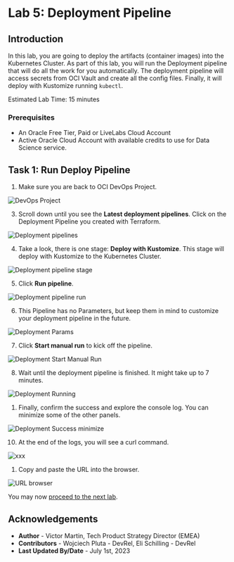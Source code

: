 # Lab 5: Deployment Pipeline

## Introduction

In this lab, you are going to deploy the artifacts (container images) into the Kubernetes Cluster. As part of this lab, you will run the Deployment pipeline that will do all the work for you automatically. The deployment pipeline will access secrets from OCI Vault and create all the config files. Finally, it will deploy with Kustomize running `kubectl`.

Estimated Lab Time: 15 minutes

### Prerequisites

* An Oracle Free Tier, Paid or LiveLabs Cloud Account
* Active Oracle Cloud Account with available credits to use for Data Science service.

## Task 1: Run Deploy Pipeline

1. Make sure you are back to OCI DevOps Project.
  
  ![DevOps Project](images/devops-project.png)

3. Scroll down until you see the **Latest deployment pipelines**. Click on the Deployment Pipeline you created with Terraform.

  ![Deployment pipelines](images/deployment-pipelines.png)

4. Take a look, there is one stage: **Deploy with Kustomize**. This stage will deploy with Kustomize to the Kubernetes Cluster.

  ![Deployment pipeline stage](images/deployment-stage.png)

5. Click **Run pipeline**.

  ![Deployment pipeline run](images/deployment-run-button.png)

6. This Pipeline has no Parameters, but keep them in mind to customize your deployment pipeline in the future.

  ![Deployment Params](images/deployment-params.png)

7. Click **Start manual run** to kick off the pipeline.

  ![Deployment Start Manual Run](images/deployment-start-manual-run.png)

8. Wait until the deployment pipeline is finished. It might take up to 7 minutes.

  ![Deployment Running](images/deployment-running.png)

1. Finally, confirm the success and explore the console log. You can minimize some of the other panels.

  ![Deployment Success minimize](images/deployment-success-minimize.png)

10. At the end of the logs, you will see a curl command.

  ![xxx](images/deployment-run-curl.png)

1.  Copy and paste the URL into the browser.

  ![URL browser](images/url-browser.png)

You may now [proceed to the next lab](#next).

## Acknowledgements

* **Author** - Victor Martin, Tech Product Strategy Director (EMEA)
* **Contributors** - Wojciech Pluta - DevRel, Eli Schilling - DevRel
* **Last Updated By/Date** - July 1st, 2023
